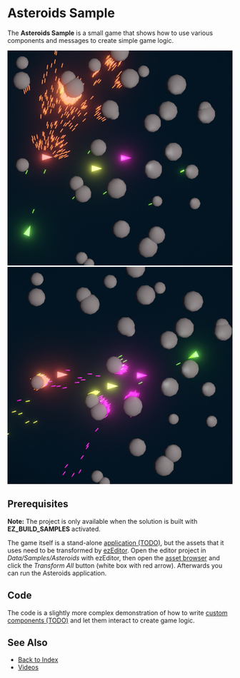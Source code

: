 # Asteroids Sample

The **Asteroids Sample** is a small game that shows how to use various components and messages to create simple game logic.

![Asteroids](media/asteroids1.jpg)
![Asteroids](media/asteroids2.jpg)

## Prerequisites

**Note:** The project is only available when the solution is built with **EZ_BUILD_SAMPLES** activated.

The game itself is a stand-alone [application (TODO)](../runtime/application/application.md), but the assets that it uses need to be transformed by [ezEditor](../editor/editor-overview.md). Open the editor project in *Data/Samples/Asteroids* with ezEditor, then open the [asset browser](../assets/asset-browser.md) and click the *Transform All* button (white box with red arrow). Afterwards you can run the Asteroids application.

## Code

The code is a slightly more complex demonstration of how to write [custom components (TODO)](../runtime/world/components.md) and let them interact to create game logic.

## See Also

* [Back to Index](../index.md)
* [Videos](../appendix/videos.md)